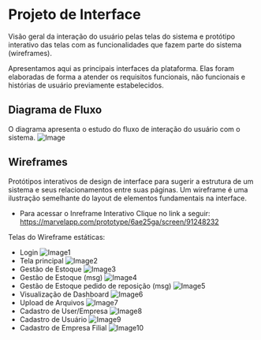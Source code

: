 
# Projeto de Interface

 Visão geral da interação do usuário pelas telas do sistema e protótipo interativo das telas com as funcionalidades que fazem parte do sistema (wireframes).

 Apresentamos aqui as principais interfaces da plataforma. Elas foram elaboradas de forma a atender os requisitos funcionais, não funcionais e histórias de usuário previamente estabelecidos.
 

## Diagrama de Fluxo
 O diagrama apresenta o estudo do fluxo de interação do usuário com o sistema.
![Image](https://user-images.githubusercontent.com/34043545/230744367-fe544d14-3d4d-48c2-a301-3417c31b3fff.jpg)


## Wireframes

 Protótipos interativos de design de interface para sugerir a estrutura de um sistema e seus relacionamentos entre suas páginas. Um wireframe é uma ilustração semelhante do layout de elementos fundamentais na interface.
 * Para acessar o Inreframe Interativo Clique no link a seguir: https://marvelapp.com/prototype/6ae25ga/screen/91248232
 
 Telas do Wireframe estáticas:
 
* Login
![Image1](https://user-images.githubusercontent.com/34043545/230744920-2d296427-d3d8-4daa-8efc-033a7d6ffcb8.jpg)
* Tela principal
![Image2](https://user-images.githubusercontent.com/34043545/230744927-57348ca1-8da2-4527-bce3-eeccfcc86526.jpg)
* Gestão de Estoque
![Image3](https://user-images.githubusercontent.com/34043545/230744936-d852f8f7-1edf-4908-b313-39f217163ab6.jpg)
* Gestão de Estoque (msg)
![Image4](https://user-images.githubusercontent.com/34043545/230744951-828555bc-fb13-4590-acd2-6d41d4d0d706.jpg)
* Gestão de Estoque pedido de reposição (msg)
![Image5](https://user-images.githubusercontent.com/34043545/230744964-91b406fc-ad65-47dc-ba01-e8250396cef0.jpg)
* Visualização de Dashboard
![Image6](https://user-images.githubusercontent.com/34043545/230744993-1b60e8de-a99e-4cb1-bba5-cf98692f7ab6.jpg)
* Upload de Arquivos
![Image7](https://user-images.githubusercontent.com/34043545/230745002-7656d896-b58b-4912-a2c7-da42fd20fb92.jpg)
* Cadastro de User/Empresa
![Image8](https://user-images.githubusercontent.com/34043545/230745005-78d32014-01bf-496f-9b26-94fe6f951222.jpg)
* Cadastro de Usuário
![Image9](https://user-images.githubusercontent.com/34043545/230745009-dd68b6dc-e2d8-4556-af0c-97254df293d1.jpg)
* Cadastro de Empresa Filial
![Image10](https://user-images.githubusercontent.com/34043545/230745014-3e97a13b-e006-4c7a-958c-262082b91c67.jpg)

 

